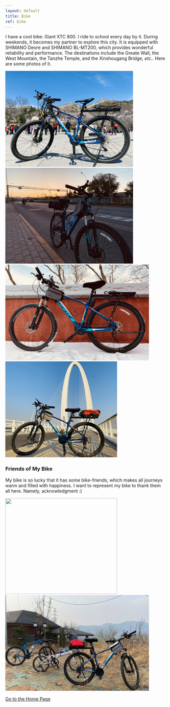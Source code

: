 ```yaml
---
layout: default
title: Bike
ref: bike
---
```



I have a cool bike: Giant XTC 800. I ride to school every day by it. During weekends, it becomes my partner to explore this city. It is equipped with SHIMANO Deore and SHIMANO BL-MT200, which provides wonderful reliability and performance. The destinations include the Greate Wall, the West Mountain, the Tanzhe Temple, and the Xinshougang Bridge, *etc.*. Here are some photos of it.

<div class="row">
                <img src="images/g1.JPG" height = "300" width = "400">
                <img src="images/g2.JPG" height = "300" width = "400">
                <!-- <img src="images/g5.JPG" height = "300" width = "400"> -->
                <img src="images/g4.JPG" height = "300" width = "450">
                <img src="images/g3.JPG" height = "300" width = "350">

</div>

### Friends of My Bike
My bike is so lucky that it has some bike-friends, which makes all journeys warm and filled with happiness. I want to represent my bike to thank them all here. Namely, acknowledgment :)
<div class="row">
                <img src="images/friend1.JPG" height = "300" width = "350">
                <img src="images/friend2.JPG" height = "300" width = "450">
</div>

[Go to the Home Page](https://huyuzhang.github.io)
